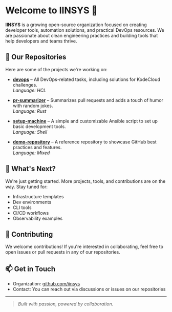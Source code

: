 # Welcome to IINSYS 👋

**IINSYS** is a growing open-source organization focused on creating developer tools, automation solutions, and practical DevOps resources. We are passionate about clean engineering practices and building tools that help developers and teams thrive.

## 🚀 Our Repositories

Here are some of the projects we're working on:

- **[devops](https://github.com/iinsys/devops)** – All DevOps-related tasks, including solutions for KodeCloud challenges.  
  *Language: HCL*

- **[pr-summarizer](https://github.com/iinsys/pr-summarizer)** – Summarizes pull requests and adds a touch of humor with random jokes.  
  *Language: Rust*

- **[setup-machine](https://github.com/iinsys/setup-machine)** – A simple and customizable Ansible script to set up basic development tools.  
  *Language: Shell*

- **[demo-repository](https://github.com/iinsys/demo-repository)** – A reference repository to showcase GitHub best practices and features.  
  *Language: Mixed*

## 🌱 What's Next?

We're just getting started. More projects, tools, and contributions are on the way. Stay tuned for:

- Infrastructure templates
- Dev environments
- CLI tools
- CI/CD workflows
- Observability examples

## 🤝 Contributing

We welcome contributions! If you're interested in collaborating, feel free to open issues or pull requests in any of our repositories.

## 📫 Get in Touch

- Organization: [github.com/iinsys](https://github.com/iinsys)
- Contact: You can reach out via discussions or issues on our repositories

---

> _Built with passion, powered by collaboration._
